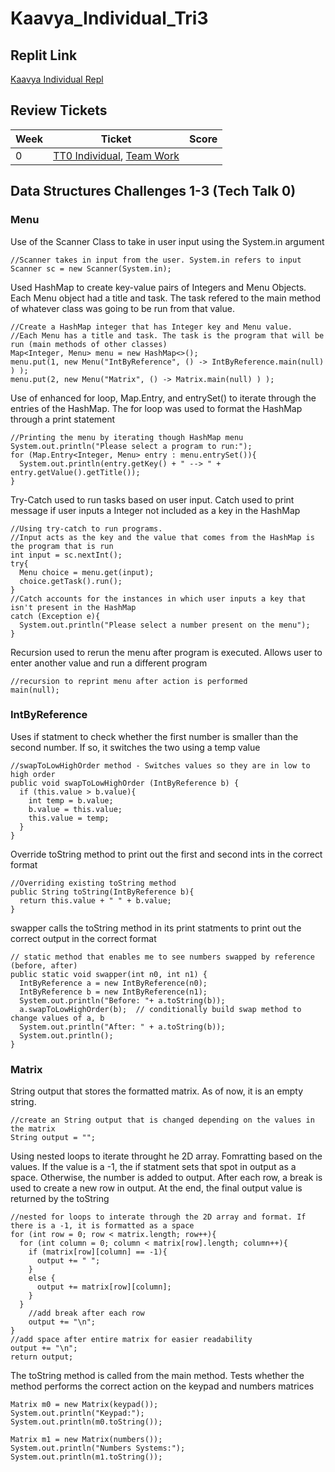 # Kaavya_Individual_Tri3

## Replit Link
[Kaavya Individual Repl](https://replit.com/@KaavyaUppala/KaavyaIndividualTri3#Main.java)

## Review Tickets
Week | Ticket | Score
-----| ------ |-------
0    | [TT0 Individual](https://github.com/dsblack0/stickers_for_charity/issues/9), [Team Work](https://github.com/dsblack0/stickers_for_charity/issues/3) |

## Data Structures Challenges 1-3 (Tech Talk 0)
### Menu
Use of the Scanner Class to take in user input using the System.in argument
```
//Scanner takes in input from the user. System.in refers to input
Scanner sc = new Scanner(System.in);
```

Used HashMap to create key-value pairs of Integers and Menu Objects. Each Menu object had a title and task. The task refered to the main method of whatever class was going to be run from that value. 
```
//Create a HashMap integer that has Integer key and Menu value.
//Each Menu has a title and task. The task is the program that will be run (main methods of other classes)
Map<Integer, Menu> menu = new HashMap<>();
menu.put(1, new Menu("IntByReference", () -> IntByReference.main(null) ) );
menu.put(2, new Menu("Matrix", () -> Matrix.main(null) ) );
```
Use of enhanced for loop, Map.Entry, and entrySet() to iterate through the entries of the HashMap. The for loop was used to format the HashMap through a print statement
```
//Printing the menu by iterating though HashMap menu
System.out.println("Please select a program to run:");
for (Map.Entry<Integer, Menu> entry : menu.entrySet()){
  System.out.println(entry.getKey() + " --> " + entry.getValue().getTitle());
}
```
Try-Catch used to run tasks based on user input. Catch used to print message if user inputs a Integer not included as a key in the HashMap
```
//Using try-catch to run programs. 
//Input acts as the key and the value that comes from the HashMap is the program that is run
int input = sc.nextInt();
try{
  Menu choice = menu.get(input);
  choice.getTask().run();
}
//Catch accounts for the instances in which user inputs a key that isn't present in the HashMap
catch (Exception e){
  System.out.println("Please select a number present on the menu");
}
```
Recursion used to rerun the menu after program is executed. Allows user to enter another value and run a different program
```
//recursion to reprint menu after action is performed
main(null);
```
### IntByReference
Uses if statment to check whether the first number is smaller than the second number. If so, it switches the two using a temp value
```
//swapToLowHighOrder method - Switches values so they are in low to high order
public void swapToLowHighOrder (IntByReference b) {
  if (this.value > b.value){
    int temp = b.value;
    b.value = this.value;
    this.value = temp;
  }
}
```
Override toString method to print out the first and second ints in the correct format
```
//Overriding existing toString method 
public String toString(IntByReference b){
  return this.value + " " + b.value;
}
```
swapper calls the toString method in its print statments to print out the correct output in the correct format
```
// static method that enables me to see numbers swapped by reference (before, after)
public static void swapper(int n0, int n1) {
  IntByReference a = new IntByReference(n0);
  IntByReference b = new IntByReference(n1);
  System.out.println("Before: "+ a.toString(b));
  a.swapToLowHighOrder(b);  // conditionally build swap method to change values of a, b
  System.out.println("After: " + a.toString(b));
  System.out.println();
}
```

### Matrix
String output that stores the formatted matrix. As of now, it is an empty string.
```
//create an String output that is changed depending on the values in the matrix
String output = "";
```
Using nested loops to iterate throught he 2D array. Fomratting based on the values. If the value is a -1, the if statment sets that spot in output as a space. Otherwise, the number is added to output. After each row, a break is used to create a new row in output. At the end, the final output value is returned by the toString
```
//nested for loops to interate through the 2D array and format. If there is a -1, it is formatted as a space
for (int row = 0; row < matrix.length; row++){
  for (int column = 0; column < matrix[row].length; column++){
    if (matrix[row][column] == -1){
      output += " ";
    }
    else {
      output += matrix[row][column];
    }
  }
    //add break after each row
    output += "\n";
}
//add space after entire matrix for easier readability
output += "\n";
return output;
 ```
 The toString method is called from the main method. Tests whether the method performs the correct action on the keypad and numbers matrices
 ```
Matrix m0 = new Matrix(keypad());
System.out.println("Keypad:");
System.out.println(m0.toString());

Matrix m1 = new Matrix(numbers());
System.out.println("Numbers Systems:");
System.out.println(m1.toString());
```

